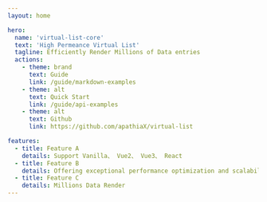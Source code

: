```yaml
---
layout: home

hero:
  name: 'virtual-list-core'
  text: 'High Permeance Virtual List'
  tagline: Efficiently Render Millions of Data entries
  actions:
    - theme: brand
      text: Guide
      link: /guide/markdown-examples
    - theme: alt
      text: Quick Start
      link: /guide/api-examples
    - theme: alt
      text: Github
      link: https://github.com/apathiaX/virtual-list

features:
  - title: Feature A
    details: Support Vanilla、 Vue2、 Vue3、 React
  - title: Feature B
    details: Offering exceptional performance optimization and scalability
  - title: Feature C
    details: Millions Data Render
---
```

